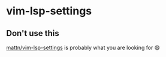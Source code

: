 # vim-lsp-settings

## Don't use this

[mattn/vim-lsp-settings](https://github.com/mattn/vim-lsp-settings) is probably what you are looking for :smile:

